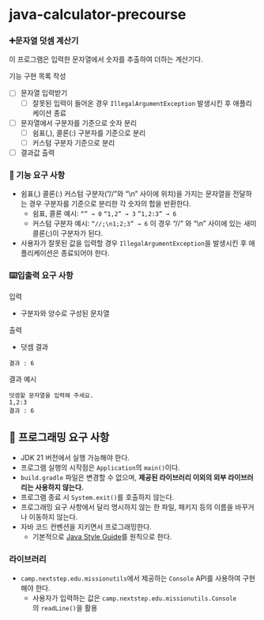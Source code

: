 # java-calculator-precourse

### ➕문자열 덧셈 계산기

이 프로그램은 입력한 문자열에서 숫자를 추출하여 더하는 계산기다.

기능 구현 목록 작성

- [ ]  문자열 입력받기
    - [ ]  잘못된 입력이 들어온 경우 `IllegalArgumentException`  발생시킨 후 애플리케이션 종료
- [ ]  문자열에서 구분자를 기준으로 숫자 분리
    - [ ]  쉼표(,), 콜론(:) 구분자를 기준으로 분리
    - [ ]  커스텀 구분자 기준으로 분리
- [ ]  결과값 출력

### **🚀** 기능 요구 사항

- 쉼표(,) 콜론(:) 커스텀 구분자(”//”와 “\n” 사이에 위치)을 가지는 문자열을 전달하는 경우 구분자를 기준으로 분리한 각 숫자의 합을 반환한다.
    - 쉼표, 콜론 예시: `“” → 0`  `“1,2” → 3` `”1,2:3” → 6`
    - 커스텀 구분자 예시: `“//;\n1;2;3” → 6` 이 경우 “//” 와 “\n” 사이에 있는 새미콜론(;)이 구분자가 된다.
- 사용자가 잘못된 값을 입력할 경우 `IllegalArgumentException`을 발생시킨 후 애플리케이션은 종료되어야 한다.

### ⌨️**입출력 요구 사항**

입력

- 구분자와 양수로 구성된 문자열

출력

- 덧셈 결과

```
결과 : 6
```

결과 예시

```
덧셈할 문자열을 입력해 주세요.
1,2:3
결과 : 6
```

## **🎯 프로그래밍 요구 사항**

- JDK 21 버전에서 실행 가능해야 한다.
- 프로그램 실행의 시작점은 `Application`의 `main()`이다.
- `build.gradle` 파일은 변경할 수 없으며, **제공된 라이브러리 이외의 외부 라이브러리는 사용하지 않는다.**
- 프로그램 종료 시 `System.exit()`를 호출하지 않는다.
- 프로그래밍 요구 사항에서 달리 명시하지 않는 한 파일, 패키지 등의 이름을 바꾸거나 이동하지 않는다.
- 자바 코드 컨벤션을 지키면서 프로그래밍한다.
    - 기본적으로 [Java Style Guide](https://github.com/woowacourse/woowacourse-docs/blob/main/styleguide/java)를 원칙으로 한다.

### **라이브러리**

- `camp.nextstep.edu.missionutils`에서 제공하는 `Console` API를 사용하여 구현해야 한다.
    - 사용자가 입력하는 값은 `camp.nextstep.edu.missionutils.Console`의 `readLine()`을 활용